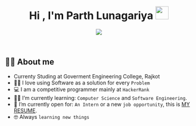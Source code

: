 <h1 align="center">Hi , I'm Parth Lunagariya <img src="https://media.giphy.com/media/hvRJCLFzcasrR4ia7z/giphy.gif" width="35"></h1>
<p align="center">
  <a href="https://github.com/DenverCoder1/readme-typing-svg"><img src="https://readme-typing-svg.herokuapp.com?lines=Computer+Science+Student;Competitive+Programmer;ACPC+2021+Finalist;DS%20|%20Algorithms%20|%20OOP%20;Specialist%20on%20Codeforces;Division%202%20on%20Codechef%20(3%20Stars);6%20Kyu%20on%20Atcoder;Always%20learning%20new%20things&center=true&width=500&height=50"></a>
</p>


<br>




## :sassy_man:  About me
- Currenty Studing at Goverment Engineering College, Rajkot
- :technologist: I love using Software as a solution for every `Problem`
- :computer: I am a competitive programmer mainly at `HackerRank`
- :student: I’m currently learning: `Computer Science` and `Software Engineering`.
- :thinking: I’m currently open for: `An Intern` or a new `job opportunity`, this is [MY RESUME](https://drive.google.com/file/d/177uN1vxwHAC4VQbJN-qm-ZusSRsqe6GK/view?usp=drivesdk).
- :nerd_face: Always `learning new things`

<br>


<br>
<br>
